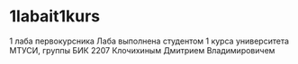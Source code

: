 # 1labait1kurs
1 лаба первокурсника
Лаба выполнена студентом 1 курса университета МТУСИ, группы БИК 2207 Клочихиным Дмитрием Владимировичем

